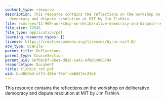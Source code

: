 ```yaml
---
content_type: resource
description: This resource contains the reflections on the workshop on deliberative
  democracy and dispute resolution at MIT by Jim Fishkin.
file: /courses/11-969-workshop-on-deliberative-democracy-and-dispute-resolution-summer-2005/bc48b9b4ef74486e70efeb0d57ec23e6_fishkin_ref.pdf
file_size: 72545
file_type: application/pdf
learning_resource_types: []
license: https://creativecommons.org/licenses/by-nc-sa/4.0/
ocw_type: OCWFile
parent_title: Reflections
parent_type: CourseSection
parent_uid: 5efb6cbf-8be1-d826-ca42-afb8549867d4
resourcetype: Document
title: fishkin_ref.pdf
uid: bc48b9b4-ef74-486e-70ef-eb0d57ec23e6
---
```

This resource contains the reflections on the workshop on deliberative democracy and dispute resolution at MIT by Jim Fishkin.